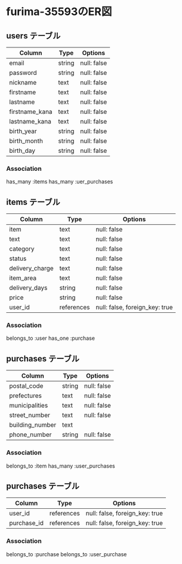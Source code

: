 # furima-35593のER図

## users テーブル
| Column         | Type   | Options     |
| -------------- | ------ | ----------- |
| email          | string | null: false |
| password       | string | null: false |
| nickname       | text   | null: false |
| firstname      | text   | null: false |
| lastname       | text   | null: false |
| firstname_kana | text   | null: false |
| lastname_kana  | text   | null: false |
| birth_year     | string | null: false |
| birth_month    | string | null: false |
| birth_day      | string | null: false |

### Association
has_many :items
has_many :uer_purchases


## items テーブル
| Column          | Type       | Options                        |
| --------------- | ---------- | ------------------------------ |
| item            | text       | null: false                    |
| text            | text       | null: false                    |
| category        | text       | null: false                    |
| status          | text       | null: false                    |
| delivery_charge | text       | null: false                    |
| item_area       | text       | null: false                    |
| delivery_days   | string     | null: false                    |
| price           | string     | null: false                    |
| user_id         | references | null: false, foreign_key: true |

### Association
belongs_to :user
has_one :purchase


##  purchases テーブル

| Column          | Type       | Options                        |
| --------------- | ---------- | ------------------------------ |
| postal_code     | string     | null: false                    |
| prefectures     | text       | null: false                    |
| municipalities  | text       | null: false                    |
| street_number   | text       | null: false                    |
| building_number | text       |                                |
| phone_number    | string     | null: false                    |

### Association
belongs_to :item
has_many :user_purchases


##  purchases テーブル

| Column          | Type       | Options                        |
| --------------- | ---------- | ------------------------------ |
| user_id         | references | null: false, foreign_key: true |
| purchase_id     | references | null: false, foreign_key: true |

### Association
belongs_to :purchase
belongs_to :user_purchase